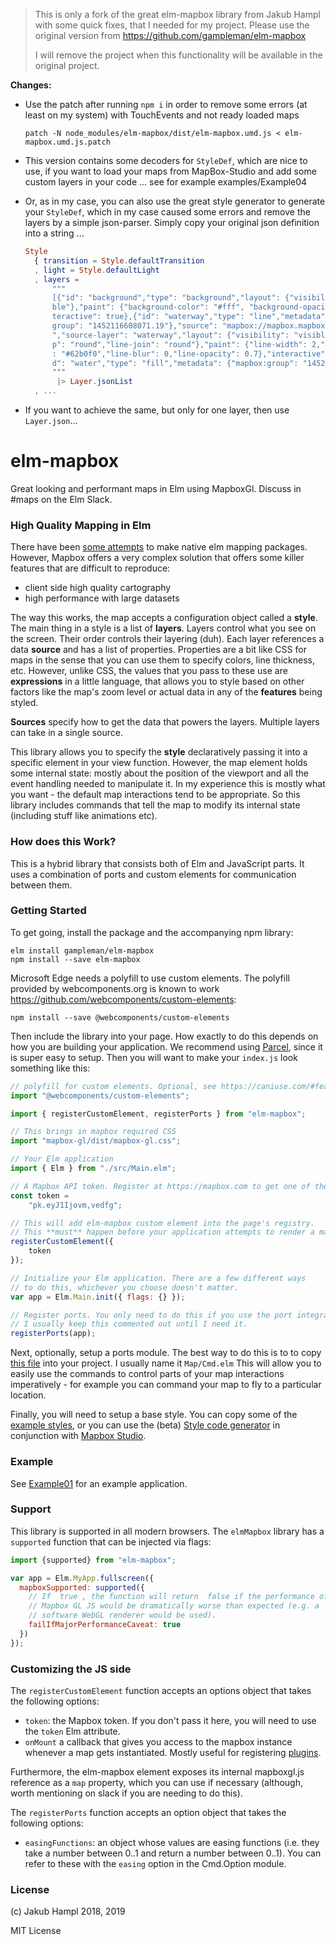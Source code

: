 
> This is only a fork of the great elm-mapbox library from Jakub Hampl with some
> quick fixes, that I needed for my project. Please use the original version from
> https://github.com/gampleman/elm-mapbox
>
> I will remove the project when this functionality will be available in the
> original project.

__Changes:__

* Use the patch after running `npm i` in order to remove some errors
  (at least on my system) with TouchEvents and not ready loaded maps

  `patch -N node_modules/elm-mapbox/dist/elm-mapbox.umd.js < elm-mapbox.umd.js.patch`

* This version contains some decoders for `StyleDef`, which are nice to
  use, if you want to load your maps from MapBox-Studio and add some custom
  layers in your code ... see for example examples/Example04

* Or, as in my case, you can also use the great style generator to generate your
  `StyleDef`, which in my case caused some errors and remove the layers by a
  simple json-parser. Simply copy your original json definition into a string ...

  ``` elm
  Style
    { transition = Style.defaultTransition
    , light = Style.defaultLight
    , layers =
        """
        [{"id": "background","type": "background","layout": {"visibility": "visi
        ble"},"paint": {"background-color": "#fff", "background-opacity": 1},"in
        teractive": true},{"id": "waterway","type": "line","metadata": {"mapbox:
        group": "1452116608071.19"},"source": "mapbox://mapbox.mapbox-streets-v6
        ","source-layer": "waterway","layout": {"visibility": "visible","line-ca
        p": "round","line-join": "round"},"paint": {"line-width": 2,"line-color"
        : "#62b0f0","line-blur": 0,"line-opacity": 0.7},"interactive": true},{"i
        d": "water","type": "fill","metadata": {"mapbox:group": "14521166080 ...
        """
         |> Layer.jsonList
    , ...
  ```

* If you want to achieve the same, but only for one layer, then use `Layer.json`...




# elm-mapbox

Great looking and performant maps in Elm using MapboxGl. Discuss in #maps on the Elm Slack.

### High Quality Mapping in Elm

There have been [some attempts](https://github.com/gampleman/elm-visualization/wiki/Data-Visualization-Packages#maps) to make native elm mapping packages. However, Mapbox offers a very complex solution that offers some killer features that are difficult to reproduce:

- client side high quality cartography
- high performance with large datasets

The way this works, the map accepts a configuration object called a **style**. The main thing in a style is a list of **layers**. Layers control what you see on the screen. Their order controls their layering (duh). Each layer references a data **source** and has a list of properties. Properties are a bit like CSS for maps in the sense that you can use them to specify colors, line thickness, etc. However, unlike CSS, the values that you pass to these use are **expressions** in a little language, that allows you to style based on other factors like the map's zoom level or actual data in any of the **features** being styled.

**Sources** specify how to get the data that powers the layers. Multiple layers can take in a single source.

This library allows you to specify the **style** declaratively passing it into a specific element in your view function. However, the map element holds some internal state: mostly about the position of the viewport and all the event handling needed to manipulate it. In my experience this is mostly what you want - the default map interactions tend to be appropriate. So this library includes commands that tell the map to modify its internal state (including stuff like animations etc).

### How does this Work?

This is a hybrid library that consists both of Elm and JavaScript parts. It uses a combination of ports and custom elements for communication between them.

### Getting Started

To get going, install the package and the accompanying npm library:

    elm install gampleman/elm-mapbox
    npm install --save elm-mapbox

Microsoft Edge needs a polyfill to use custom elements. The polyfill provided by
webcomponents.org is known to work https://github.com/webcomponents/custom-elements:

    npm install --save @webcomponents/custom-elements

Then include the library into your page. How exactly to do this depends on how you are building your application. We recommend using [Parcel](https://parceljs.org/), since it is super easy to setup. Then you will want to make your `index.js` look something like this:

```javascript
// polyfill for custom elements. Optional, see https://caniuse.com/#feat=custom-elementsv1
import "@webcomponents/custom-elements";

import { registerCustomElement, registerPorts } from "elm-mapbox";

// This brings in mapbox required CSS
import "mapbox-gl/dist/mapbox-gl.css";

// Your Elm application
import { Elm } from "./src/Main.elm";

// A Mapbox API token. Register at https://mapbox.com to get one of these. It's free.
const token =
    "pk.eyJ1Ijovm,vedfg";

// This will add elm-mapbox custom element into the page's registry.
// This **must** happen before your application attempts to render a map.
registerCustomElement({
    token
});

// Initialize your Elm application. There are a few different ways
// to do this, whichever you choose doesn't matter.
var app = Elm.Main.init({ flags: {} });

// Register ports. You only need to do this if you use the port integration.
// I usually keep this commented out until I need it.
registerPorts(app);
```

Next, optionally, setup a ports module. The best way to do this is to to copy [this file](https://github.com/gampleman/elm-mapbox/blob/master/examples/MapCommands.elm) into your project. I usually name it `Map/Cmd.elm` This will allow you to easily use the commands to control parts of your map interactions imperatively - for example you can command your map to fly to a particular location.

Finally, you will need to setup a base style. You can copy some of the [example styles](https://github.com/gampleman/elm-mapbox/blob/master/examples/Styles), or you can use the (beta) [Style code generator](https://code.gampleman.eu/elm-mapbox/style-generator/) in conjunction with [Mapbox Studio](https://www.mapbox.com/mapbox-studio/).

### Example

See [Example01](https://github.com/gampleman/elm-geospatial/blob/master/examples/src/Example01.elm) for an example application.


### Support

This library is supported in all modern browsers. The `elmMapbox` library
has a `supported` function that can be injected via flags:

```javascript
import {supported} from "elm-mapbox";

var app = Elm.MyApp.fullscreen({
  mapboxSupported: supported({
    // If  true , the function will return  false if the performance of
    // Mapbox GL JS would be dramatically worse than expected (e.g. a
    // software WebGL renderer would be used).
    failIfMajorPerformanceCaveat: true
  })
});
```

### Customizing the JS side

The `registerCustomElement` function accepts an options object that takes the following options:

 - `token`: the Mapbox token. If you don't pass it here, you will need to use the `token` Elm attribute.
 - `onMount` a callback that gives you access to the mapbox instance whenever a map gets instantiated. Mostly useful for registering [plugins](https://www.mapbox.com/mapbox-gl-js/plugins).

Furthermore, the elm-mapbox element exposes its internal mapboxgl.js reference as a `map` property, which you can use if necessary (although, worth mentioning on slack if you are needing to do this).

The `registerPorts` function accepts an option object that takes the following options:

 - `easingFunctions`: an object whose values are easing functions (i.e. they take a number between 0..1 and return a number between 0..1). You can refer to these with the `easing` option in the Cmd.Option module.

### License

(c) Jakub Hampl 2018, 2019

MIT License
